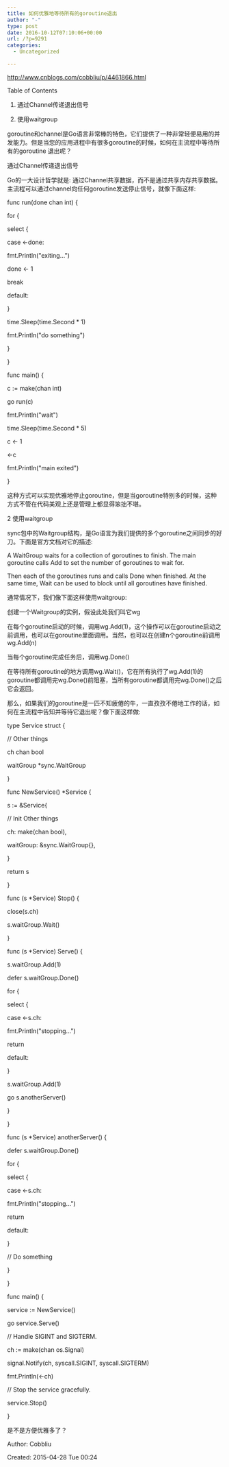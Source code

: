 ```yaml
---
title: 如何优雅地等待所有的goroutine退出
author: "-"
type: post
date: 2016-10-12T07:10:06+00:00
url: /?p=9291
categories:
  - Uncategorized

---
```

http://www.cnblogs.com/cobbliu/p/4461866.html

Table of Contents
  
1. 通过Channel传递退出信号
  
2. 使用waitgroup
  
goroutine和channel是Go语言非常棒的特色，它们提供了一种非常轻便易用的并发能力。但是当您的应用进程中有很多goroutine的时候，如何在主流程中等待所有的goroutine 退出呢？

通过Channel传递退出信号
  
Go的一大设计哲学就是: 通过Channel共享数据，而不是通过共享内存共享数据。主流程可以通过channel向任何goroutine发送停止信号，就像下面这样: 

func run(done chan int) {
  
for {
  
select {
  
case <-done:
  
fmt.Println("exiting…")
  
done <- 1
  
break
  
default:
  
}

time.Sleep(time.Second * 1)
  
fmt.Println("do something")
  
}
  
}

func main() {
  
c := make(chan int)

go run(c)

fmt.Println("wait")
  
time.Sleep(time.Second * 5)

c <- 1
  
<-c

fmt.Println("main exited")
  
}

这种方式可以实现优雅地停止goroutine，但是当goroutine特别多的时候，这种方式不管在代码美观上还是管理上都显得笨拙不堪。
  
2 使用waitgroup
  
sync包中的Waitgroup结构，是Go语言为我们提供的多个goroutine之间同步的好刀。下面是官方文档对它的描述: 

A WaitGroup waits for a collection of goroutines to finish. The main goroutine calls Add to set the number of goroutines to wait for.
  
Then each of the goroutines runs and calls Done when finished. At the same time, Wait can be used to block until all goroutines have finished.

通常情况下，我们像下面这样使用waitgroup:

创建一个Waitgroup的实例，假设此处我们叫它wg
  
在每个goroutine启动的时候，调用wg.Add(1)，这个操作可以在goroutine启动之前调用，也可以在goroutine里面调用。当然，也可以在创建n个goroutine前调用wg.Add(n)
  
当每个goroutine完成任务后，调用wg.Done()
  
在等待所有goroutine的地方调用wg.Wait()，它在所有执行了wg.Add(1)的goroutine都调用完wg.Done()前阻塞，当所有goroutine都调用完wg.Done()之后它会返回。
  
那么，如果我们的goroutine是一匹不知疲倦的牛，一直孜孜不倦地工作的话，如何在主流程中告知并等待它退出呢？像下面这样做: 

type Service struct {
  
// Other things

ch chan bool
  
waitGroup *sync.WaitGroup
  
}

func NewService() *Service {
  
s := &Service{
  
// Init Other things
  
ch: make(chan bool),
  
waitGroup: &sync.WaitGroup{},
  
}

return s
  
}

func (s *Service) Stop() {
  
close(s.ch)
  
s.waitGroup.Wait()
  
}

func (s *Service) Serve() {
  
s.waitGroup.Add(1)
  
defer s.waitGroup.Done()

for {
  
select {
  
case <-s.ch:
  
fmt.Println("stopping…")
  
return
  
default:
  
}
  
s.waitGroup.Add(1)
  
go s.anotherServer()
  
}
  
}
  
func (s *Service) anotherServer() {
  
defer s.waitGroup.Done()
  
for {
  
select {
  
case <-s.ch:
  
fmt.Println("stopping…")
  
return
  
default:
  
}

// Do something
  
}
  
}

func main() {

service := NewService()
  
go service.Serve()

// Handle SIGINT and SIGTERM.
  
ch := make(chan os.Signal)
  
signal.Notify(ch, syscall.SIGINT, syscall.SIGTERM)
  
fmt.Println(<-ch)

// Stop the service gracefully.
  
service.Stop()
  
}
  
是不是方便优雅多了？
  
Author: Cobbliu

Created: 2015-04-28 Tue 00:24